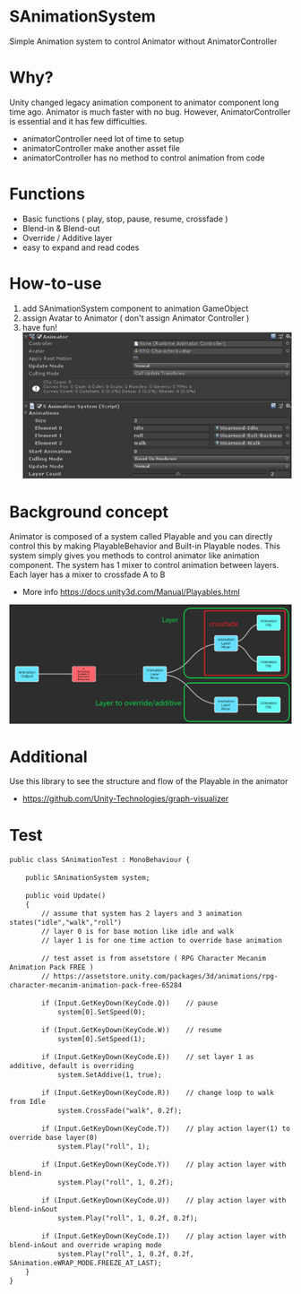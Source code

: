 # SAnimationSystem
Simple Animation system to control Animator without AnimatorController

# Why?
Unity changed legacy animation component to animator component long time ago. Animator is much faster with no bug. However, AnimatorController is essential and it has few difficulties. 
* animatorController need lot of time to setup
* animatorController make another asset file
* animatorController has no method to control animation from code

# Functions
* Basic functions ( play, stop, pause, resume, crossfade )
* Blend-in & Blend-out
* Override / Additive layer
* easy to expand and read codes

# How-to-use
1. add SAnimationSystem component to animation GameObject
2. assign Avatar to Animator ( don't assign Animator Controller )
3. have fun!  
![](https://github.com/jungsukKo/SAnimationSystem/blob/master/screenshot1.png)

# Background concept
Animator is composed of a system called Playable and you can directly control this by making PlayableBehavior and Built-in Playable nodes. This system simply gives you methods to control animator like animation component. The system has 1 mixer to control animation between layers. Each layer has a mixer to crossfade A to B
* More info https://docs.unity3d.com/Manual/Playables.html  

![](https://github.com/jungsukKo/SAnimationSystem/blob/master/screenshot2.png)

# Additional
Use this library to see the structure and flow of the Playable in the animator
* https://github.com/Unity-Technologies/graph-visualizer

# Test
```
public class SAnimationTest : MonoBehaviour {

    public SAnimationSystem system;

    public void Update()
    {
        // assume that system has 2 layers and 3 animation states("idle","walk","roll")
        // layer 0 is for base motion like idle and walk
        // layer 1 is for one time action to override base animation

        // test asset is from assetstore ( RPG Character Mecanim Animation Pack FREE )
        // https://assetstore.unity.com/packages/3d/animations/rpg-character-mecanim-animation-pack-free-65284

        if (Input.GetKeyDown(KeyCode.Q))    // pause
            system[0].SetSpeed(0);

        if (Input.GetKeyDown(KeyCode.W))    // resume
            system[0].SetSpeed(1);

        if (Input.GetKeyDown(KeyCode.E))    // set layer 1 as additive, default is overriding
            system.SetAddive(1, true);

        if (Input.GetKeyDown(KeyCode.R))    // change loop to walk from Idle 
            system.CrossFade("walk", 0.2f);

        if (Input.GetKeyDown(KeyCode.T))    // play action layer(1) to override base layer(0)
            system.Play("roll", 1);     

        if (Input.GetKeyDown(KeyCode.Y))    // play action layer with blend-in
            system.Play("roll", 1, 0.2f);

        if (Input.GetKeyDown(KeyCode.U))    // play action layer with blend-in&out
            system.Play("roll", 1, 0.2f, 0.2f);

        if (Input.GetKeyDown(KeyCode.I))    // play action layer with blend-in&out and override wraping mode
            system.Play("roll", 1, 0.2f, 0.2f, SAnimation.eWRAP_MODE.FREEZE_AT_LAST);
    }
}
```
